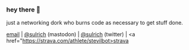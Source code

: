 
### hey there 👋

just a networking dork who burns code as necessary to get stuff done.

<a href="mailto:sulrich@botwerks.org">email</a>
| <a href="https://mspsocial.net/@sulrich" rel="me">@sulrich</a> (mastodon)
| <a href="https://twitter.com/sulrich">@sulrich</a> (twitter)
| <a href="https://strava.com/athlete/stevilbot>strava</a>
